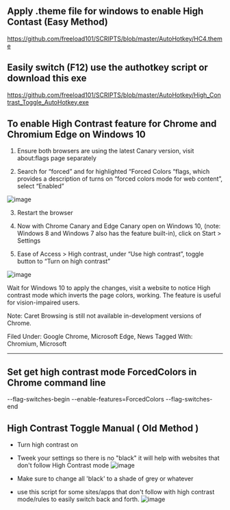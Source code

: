 ## Apply .theme file for windows to enable High Contast (Easy Method)

https://github.com/freeload101/SCRIPTS/blob/master/AutoHotkey/HC4.theme

## Easily switch (F12) use the authotkey script or download this exe
https://github.com/freeload101/SCRIPTS/blob/master/AutoHotkey/High_Contrast_Toggle_AutoHotkey.exe

## To enable High Contrast feature for Chrome and Chromium Edge on Windows 10

1. Ensure both browsers are using the latest Canary version, visit about:flags page separately

2. Search for “forced” and for highlighted “Forced Colors “flags, which provides a description of turns on “forced colors mode for web content”, select “Enabled”

![image](https://user-images.githubusercontent.com/4307863/143725262-d64ca45d-c323-45e0-8898-25a67ba5d08c.png)


3. Restart the browser

4.  Now with Chrome Canary and Edge Canary open on Windows 10, (note: Windows  8 and Windows 7 also has the feature built-in), click on Start > Settings

5. Ease of Access > High contrast, under  “Use high contrast”, toggle button to “Turn on high contrast”

![image](https://user-images.githubusercontent.com/4307863/143725265-6be95c9d-5475-450d-afc3-43d39e815ef1.png)

Wait for Windows 10 to apply the changes, visit a website to notice High contrast mode which inverts the page colors, working. The feature is useful for vision-impaired users.

Note: Caret Browsing is still not available in-development versions of Chrome.

Filed Under: Google Chrome, Microsoft Edge, News
Tagged With: Chromium, Microsoft



--------------
## Set get high contrast mode ForcedColors in Chrome command line 

--flag-switches-begin --enable-features=ForcedColors --flag-switches-end 



## High Contrast Toggle Manual ( Old Method )

- Turn high contrast on
- Tweek your settings so there is no "black" it will help with websites that don't follow High Contrast mode
![image](https://user-images.githubusercontent.com/4307863/143724714-23b1f69c-b0e0-416e-bc93-ca7f3ce1913b.png)

 - Make sure to change all 'black' to a shade of grey or whatever
 - use this script for some sites/apps that don't follow with high
   contrast mode/rules to easily switch back and forth.
![image](https://user-images.githubusercontent.com/4307863/140933612-314f920d-801f-4975-a3bb-50eec14dda5a.png)




